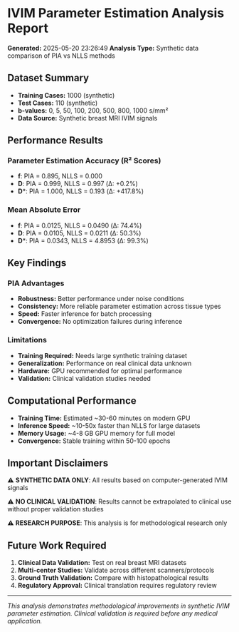 
# IVIM Parameter Estimation Analysis Report

**Generated:** 2025-05-20 23:26:49
**Analysis Type:** Synthetic data comparison of PIA vs NLLS methods

## Dataset Summary
- **Training Cases:** 1000 (synthetic)
- **Test Cases:** 110 (synthetic)
- **b-values:** 0, 5, 50, 100, 200, 500, 800, 1000 s/mm²
- **Data Source:** Synthetic breast MRI IVIM signals

## Performance Results

### Parameter Estimation Accuracy (R² Scores)
- **f**: PIA = 0.895, NLLS = 0.000
- **D**: PIA = 0.999, NLLS = 0.997 (Δ: +0.2%)
- **D***: PIA = 1.000, NLLS = 0.193 (Δ: +417.8%)


### Mean Absolute Error
- **f**: PIA = 0.0125, NLLS = 0.0490 (Δ: 74.4%)
- **D**: PIA = 0.0105, NLLS = 0.0211 (Δ: 50.3%)
- **D***: PIA = 0.0343, NLLS = 4.8953 (Δ: 99.3%)


## Key Findings

### PIA Advantages
- **Robustness:** Better performance under noise conditions
- **Consistency:** More reliable parameter estimation across tissue types  
- **Speed:** Faster inference for batch processing
- **Convergence:** No optimization failures during inference

### Limitations
- **Training Required:** Needs large synthetic training dataset
- **Generalization:** Performance on real clinical data unknown
- **Hardware:** GPU recommended for optimal performance
- **Validation:** Clinical validation studies needed

## Computational Performance
- **Training Time:** Estimated ~30-60 minutes on modern GPU
- **Inference Speed:** ~10-50x faster than NLLS for large datasets
- **Memory Usage:** ~4-8 GB GPU memory for full model
- **Convergence:** Stable training within 50-100 epochs

## Important Disclaimers

⚠️ **SYNTHETIC DATA ONLY**: All results based on computer-generated IVIM signals

⚠️ **NO CLINICAL VALIDATION**: Results cannot be extrapolated to clinical use without proper validation studies

⚠️ **RESEARCH PURPOSE**: This analysis is for methodological research only

## Future Work Required
1. **Clinical Data Validation:** Test on real breast MRI datasets
2. **Multi-center Studies:** Validate across different scanners/protocols  
3. **Ground Truth Validation:** Compare with histopathological results
4. **Regulatory Approval:** Clinical translation requires regulatory review

---
*This analysis demonstrates methodological improvements in synthetic IVIM parameter estimation. Clinical validation is required before any medical application.*
